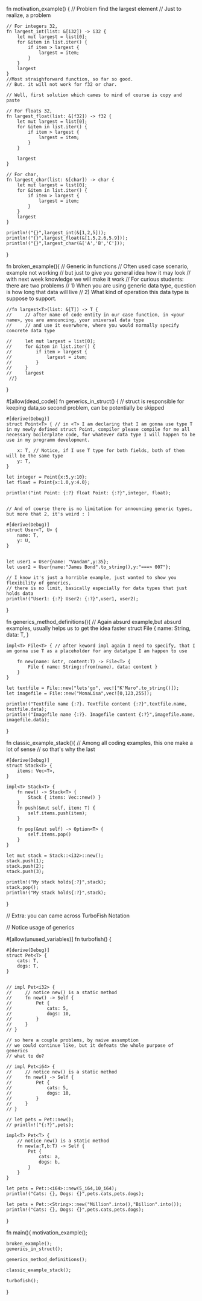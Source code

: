 fn motivation_example() {
    // Problem find the largest element
    // Just to realize, a problem

    
    // For integers 32, 
    fn largest_int(list: &[i32]) -> i32 {
        let mut largest = list[0];
        for &item in list.iter() {
            if item > largest {
                largest = item;
            }
        }
        largest
    }
    //Most straighforward function, so far so good.
    // But. it will not work for f32 or char.

    // Well, first solution which cames to mind of course is copy and paste

    // For floats 32, 
    fn largest_float(list: &[f32]) -> f32 {
        let mut largest = list[0];
        for &item in list.iter() {
            if item > largest {
                largest = item;
            }
        }

        largest
    }

    // For char, 
    fn largest_char(list: &[char]) -> char {
        let mut largest = list[0];
        for &item in list.iter() {
            if item > largest {
                largest = item;
            }
        }
        largest
    }

    println!("{}",largest_int(&[1,2,5]));
    println!("{}",largest_float(&[1.5,2.6,5.9]));
    println!("{}",largest_char(&['A','B','C']));
}


fn broken_example(){
    // Generic in functions
    // Often used case scenario, example not working
    // but just to give you general idea how it may look
    // with next week knowledge we will make it work
    // For curious students: there are two problems
    // 1) When you are using generic data type, question is how long that data will live
    // 2) What kind of operation this data type is suppose to support.
    


    //fn largest<T>(list: &[T]) -> T { 
    //     // after name of code entity in our case function, in <your name>, you are announcing, your universal data type
    //     // and use it everwhere, where you would normally specify concrete data type
        
    //     let mut largest = list[0];
    //     for &item in list.iter() {
    //         if item > largest {
    //             largest = item;
    //         }
    //     }
    //     largest
     //}
}

#[allow(dead_code)]
fn generics_in_struct() {
    // struct is responsible for keeping data,so second problem, can be potentially be skipped

    #[derive(Debug)]
    struct Point<T> { // in <T> I am declaring that I am gonna use type T in my newly defined struct Point, compiler please compile for me all necessary boilerplate code, for whatever data type I will happen to be use in my programm development.
        
        x: T, // Notice, if I use T type for both fields, both of them will be the same type
        y: T,
    }

    let integer = Point{x:5,y:10};
    let float = Point{x:1.0,y:4.0};

    println!("int Point: {:?} float Point: {:?}",integer, float);


    // And of course there is no limitation for announcing generic types, but more that 2, it's weird : )
    
    #[derive(Debug)]
    struct User<T, U> {
        name: T,
        y: U,
    }

    
    let user1 = User{name: "Vandam",y:35};
    let user2 = User{name:"James Bond".to_string(),y:"===> 007"};

    // I know it's just a horrible example, just wanted to show you flexibility of generics, 
    // there is no limit, basically especially for data types that just holds data
    println!("User1: {:?} User2: {:?}",user1, user2);
}

fn generics_method_definitions(){
    // Again absurd example,but absurd examples, usually helps us to get the idea faster
    struct File<T> {
        name: String,
        data: T,
    }

    impl<T> File<T> { // after keword impl again I need to specify, that I am gonna use T as a placeholder for any datatype I am happen to use
        
        fn new(name: &str, content:T) -> File<T> {
            File { name: String::from(name), data: content }
        }
    }

    let textfile = File::new("lets'go", vec!["K'Maro".to_string()]);
    let imagefile = File::new("MonaLisa",vec![0,123,255]);

    println!("Textfile name {:?}. Textfile content {:?}",textfile.name, textfile.data);
    println!("Imagefile name {:?}. Imagefile content {:?}",imagefile.name, imagefile.data);
}

fn classic_example_stack(){
    // Among all coding examples, this one make a lot of sense
    // so that's why the last

    #[derive(Debug)]
    struct Stack<T> {
        items: Vec<T>,
    }

    impl<T> Stack<T> {
        fn new() -> Stack<T> {
            Stack { items: Vec::new() }
        }
        fn push(&mut self, item: T) {
            self.items.push(item);
        }

        fn pop(&mut self) -> Option<T> {
            self.items.pop()
        }
    }

    let mut stack = Stack::<i32>::new();
    stack.push(1);
    stack.push(2);
    stack.push(3);

    println!("My stack holds{:?}",stack);
    stack.pop();
    println!("My stack holds{:?}",stack);
    

    
}

// Extra: you can came across TurboFish Notation

// Notice usage of generics

#[allow(unused_variables)]
fn turbofish() {
    
    #[derive(Debug)]
    struct Pet<T> {
        cats: T,
        dogs: T,
    }
    
    
    // impl Pet<i32> {
    //     // notice new() is a static method
    //     fn new() -> Self {
    //         Pet {
    //             cats: 5,
    //             dogs: 10,
    //         }
    //     }
    // }

    // so here a couple problems, by naive assumption
    // we could continue like, but it defeats the whole purpose of generics
    // what to do?

    // impl Pet<i64> {
    //     // notice new() is a static method
    //     fn new() -> Self {
    //         Pet {
    //             cats: 5,
    //             dogs: 10,
    //         }
    //     }
    // }

    // let pets = Pet::new();
    // println!("{:?}",pets);

    impl<T> Pet<T> {
        // notice new() is a static method
        fn new(a:T,b:T) -> Self {
            Pet {
                cats: a,
                dogs: b,
            }
        }
    }
    
    let pets = Pet::<i64>::new(5_i64,10_i64);
    println!("Cats: {}, Dogs: {}",pets.cats,pets.dogs);

    let pets = Pet::<String>::new("Million".into(),"Billion".into());
    println!("Cats: {}, Dogs: {}",pets.cats,pets.dogs);
    
}


fn main(){
    motivation_example();

    broken_example();
    generics_in_struct();
    
    generics_method_definitions();

    classic_example_stack();

    turbofish();
}

